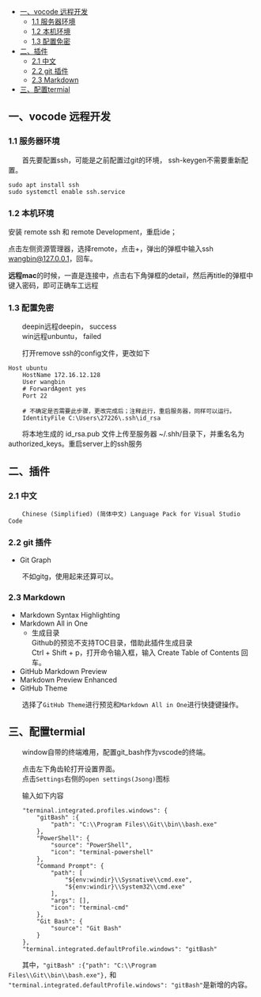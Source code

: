 - [一、vocode 远程开发](#一vocode-远程开发)
  - [1.1 服务器环境](#11-服务器环境)
  - [1.2 本机环境](#12-本机环境)
  - [1.3 配置免密](#13-配置免密)
- [二、插件](#二插件)
  - [2.1 中文](#21-中文)
  - [2.2 git 插件](#22-git-插件)
  - [2.3 Markdown](#23-markdown)
- [三、配置termial](#三配置termial)


## 一、vocode 远程开发

### 1.1 服务器环境

&emsp;&emsp;首先要配置ssh，可能是之前配置过git的环境， ssh-keygen不需要重新配置。

```shell
sudo apt install ssh
sudo systemctl enable ssh.service 
```

### 1.2 本机环境

  安装 remote ssh 和 remote Development，重启ide； 

  点击左侧资源管理器，选择remote，点击+，弹出的弹框中输入ssh wangbin@127.0.0.1，回车。  

  **远程mac**的时候，一直是连接中，点击右下角弹框的detail，然后再title的弹框中键入密码，即可正确车工远程

### 1.3 配置免密

&emsp;&emsp;deepin远程deepin， success  
&emsp;&emsp;win远程unbuntu，   failed

&emsp;&emsp;打开remove ssh的config文件，更改如下

```shell
Host ubuntu
    HostName 172.16.12.128
    User wangbin
    # ForwardAgent yes
    Port 22

    # 不确定是否需要此步骤，更改完成后；注释此行，重启服务器，同样可以运行。
    IdentityFile C:\Users\27226\.ssh\id_rsa        
```

&emsp;&emsp;将本地生成的 id_rsa.pub 文件上传至服务器 ~/.shh/目录下，并重名名为authorized_keys。重启server上的ssh服务

## 二、插件

### 2.1 中文

&emsp;&emsp;```Chinese (Simplified) (简体中文) Language Pack for Visual Studio Code```

### 2.2 git 插件

+ Git Graph

&emsp;&emsp;不如gitg，使用起来还算可以。

### 2.3 Markdown

+ Markdown Syntax Highlighting
+ Markdown All in One
  + 生成目录  
    Github的预览不支持TOC目录，借助此插件生成目录  
    Ctrl + Shift + p，打开命令输入框，输入 Create Table of Contents 回车。
+ GitHub Markdown Preview
+ Markdown Preview Enhanced
+ GitHub Theme

&emsp;&emsp;选择了```GitHub Theme```进行预览和```Markdown All in One```进行快捷键操作。

## 三、配置termial

&emsp;&emsp;window自带的终端难用，配置git_bash作为vscode的终端。

&emsp;&emsp;点击左下角齿轮打开设置界面。  
&emsp;&emsp;点击```Settings```右侧的```open settings(Jsong)```图标

&emsp;&emsp;输入如下内容

```shell
    "terminal.integrated.profiles.windows": {
        "gitBash" :{
            "path": "C:\\Program Files\\Git\\bin\\bash.exe"
        },
        "PowerShell": {
            "source": "PowerShell",
            "icon": "terminal-powershell"
        },
        "Command Prompt": {
            "path": [
                "${env:windir}\\Sysnative\\cmd.exe",
                "${env:windir}\\System32\\cmd.exe"
            ],
            "args": [],
            "icon": "terminal-cmd"
        },
        "Git Bash": {
            "source": "Git Bash"
        }
    },
    "terminal.integrated.defaultProfile.windows": "gitBash"
```

&emsp;&emsp;其中，```"gitBash" :{"path": "C:\\Program Files\\Git\\bin\\bash.exe"},``` 和 ```"terminal.integrated.defaultProfile.windows": "gitBash"```是新增的内容。